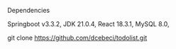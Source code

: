 Dependencies

Springboot v3.3.2,
JDK 21.0.4,
React 18.3.1,
MySQL 8.0,



git clone https://github.com/dcebeci/todolist.git

